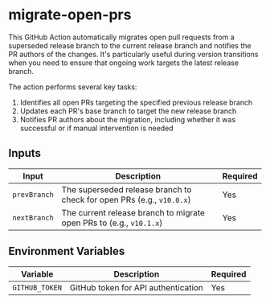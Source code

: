 # migrate-open-prs

This GitHub Action automatically migrates open pull requests from a superseded release branch to the current release branch and notifies the PR authors of the changes. It's particularly useful during version transitions when you need to ensure that ongoing work targets the latest release branch.

The action performs several key tasks:

1. Identifies all open PRs targeting the specified previous release branch
2. Updates each PR's base branch to target the new release branch
3. Notifies PR authors about the migration, including whether it was successful or if manual intervention is needed

## Inputs

| Input        | Description                                                           | Required |
| ------------ | --------------------------------------------------------------------- | -------- |
| `prevBranch` | The superseded release branch to check for open PRs (e.g., `v10.0.x`) | Yes      |
| `nextBranch` | The current release branch to migrate open PRs to (e.g., `v10.1.x`)   | Yes      |

## Environment Variables

| Variable       | Description                         | Required |
| -------------- | ----------------------------------- | -------- |
| `GITHUB_TOKEN` | GitHub token for API authentication | Yes      |
